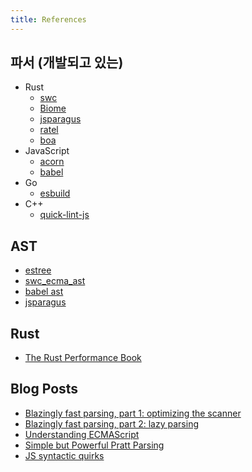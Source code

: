```yaml
---
title: References
---
```


## 파서 (개발되고 있는)

- Rust
  - [swc](https://swc.rs)
  - [Biome](https://biomejs.dev)
  - [jsparagus](https://github.com/mozilla-spidermonkey/jsparagus)
  - [ratel](https://github.com/ratel-rust/ratel-core)
  - [boa](https://github.com/lastmjs/boa-azle)
- JavaScript
  - [acorn](https://github.com/acornjs/acorn)
  - [babel](https://babeljs.io)
- Go
  - [esbuild](https://esbuild.github.io)
- C++
  - [quick-lint-js](https://github.com/quick-lint/quick-lint-js)

## AST

- [estree](https://github.com/estree/estree)
- [swc_ecma_ast](https://github.com/swc-project/swc/tree/main/crates/swc_ecma_ast/src)
- [babel ast](https://github.com/babel/babel/blob/main/packages/babel-types/src/ast-types/generated/index.ts)
- [jsparagus](https://gist.github.com/Boshen/0b481a058cd715576aaf1624d2c6d469)

## Rust

- [The Rust Performance Book](https://nnethercote.github.io/perf-book/introduction.html)

## Blog Posts

- [Blazingly fast parsing, part 1: optimizing the scanner](https://v8.dev/blog/scanner)
- [Blazingly fast parsing, part 2: lazy parsing](https://v8.dev/blog/preparser)
- [Understanding ECMAScript](https://v8.dev/blog/tags/understanding-ecmascript)
- [Simple but Powerful Pratt Parsing](https://matklad.github.io/2020/04/13/simple-but-powerful-pratt-parsing.html)
- [JS syntactic quirks](https://github.com/mozilla-spidermonkey/jsparagus/blob/master/js-quirks.md)
